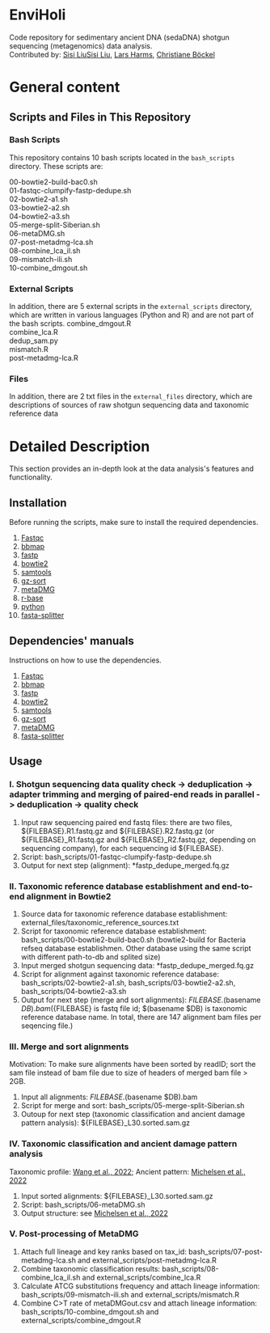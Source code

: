 # EnviHoli
Code repository for sedimentary ancient DNA (sedaDNA) shotgun sequencing (metagenomics) data analysis.  
Contributed by: [Sisi Liu](mailto:sisi.liu@awi.de)[Sisi Liu](mailto:sisi.liu.research@gmail.com), [Lars Harms](mailto:lars.harms@awi.de), [Christiane Böckel](mailto:christiane.boeckel@awi.de)

# General content
## Scripts and Files in This Repository

### Bash Scripts
This repository contains 10 bash scripts located in the `bash_scripts` directory. These scripts are:

00-bowtie2-build-bac0.sh  
01-fastqc-clumpify-fastp-dedupe.sh  
02-bowtie2-a1.sh  
03-bowtie2-a2.sh  
04-bowtie2-a3.sh  
05-merge-split-Siberian.sh  
06-metaDMG.sh  
07-post-metadmg-lca.sh  
08-combine_lca_il.sh  
09-mismatch-ili.sh  
10-combine_dmgout.sh  

### External Scripts
In addition, there are 5 external scripts in the `external_scripts` directory, which are written in various languages (Python and R) and are not part of the bash scripts.
combine_dmgout.R  
combine_lca.R  
dedup_sam.py  
mismatch.R  
post-metadmg-lca.R  

### Files
In addition, there are 2 txt files in the `external_files` directory, which are descriptions of sources of raw shotgun sequencing data and taxonomic reference data

# Detailed Description
This section provides an in-depth look at the data analysis's features and functionality.

## Installation

Before running the scripts, make sure to install the required dependencies.
1. [Fastqc](https://anaconda.org/bioconda/fastqc)  
2. [bbmap](https://anaconda.org/bioconda/bbmap)  
3. [fastp](https://anaconda.org/bioconda/fastp)
4. [bowtie2](https://anaconda.org/bioconda/bowtie2)
5. [samtools](https://anaconda.org/bioconda/samtools)
6. [gz-sort](https://github.com/keenerd/gz-sort)
7. [metaDMG](https://github.com/miwipe/metaDMG_installation)  
8. [r-base](https://anaconda.org/conda-forge/r-base)
9. [python](https://anaconda.org/conda-forge/python)
10. [fasta-splitter](https://kirill-kryukov.com/study/tools/fasta-splitter/)

## Dependencies' manuals

Instructions on how to use the dependencies.
1. [Fastqc](https://www.bioinformatics.babraham.ac.uk/projects/fastqc/)  
2. [bbmap](https://jgi.doe.gov/data-and-tools/software-tools/bbtools/bb-tools-user-guide/bbmap-guide/)  
3. [fastp](https://github.com/OpenGene/fastp)  
4. [bowtie2](https://bowtie-bio.sourceforge.net/bowtie2/manual.shtml)
5. [samtools](https://www.htslib.org/doc/samtools.html)
6. [gz-sort](https://github.com/keenerd/gz-sort)
7. [metaDMG](https://metadmg-dev.github.io/metaDMG-core/)
8. [fasta-splitter](https://kirill-kryukov.com/study/tools/fasta-splitter/)

## Usage

### I. Shotgun sequencing data quality check -> deduplication -> adapter trimming and merging of paired-end reads in parallel -> deduplication -> quality check

1. Input raw sequencing paired end fastq files: there are two files, ${FILEBASE}.R1.fastq.gz and ${FILEBASE}.R2.fastq.gz (or ${FILEBASE}_R1.fastq.gz and ${FILEBASE}_R2.fastq.gz, depending on sequencing company), for each sequencing id ${FILEBASE}.
2. Script: bash_scripts/01-fastqc-clumpify-fastp-dedupe.sh
3. Output for next step (alignment): *fastp_dedupe_merged.fq.gz

### II. Taxonomic reference database establishment and end-to-end alignment in Bowtie2

1. Source data for taxonomic reference database establishment: external_files/taxonomic_reference_sources.txt
2. Script for taxonomic reference database establishment: bash_scripts/00-bowtie2-build-bac0.sh (bowtie2-build for Bacteria refseq database establishmen. Other database using the same script with different path-to-db and splited size)
3. Input merged shotgun sequencing data: *fastp_dedupe_merged.fq.gz
4. Script for alignment against taxonomic reference database: bash_scripts/02-bowtie2-a1.sh, bash_scripts/03-bowtie2-a2.sh, bash_scripts/04-bowtie2-a3.sh
5. Output for next step (merge and sort alignments): ${FILEBASE}.$(basename $DB).bam (${FILEBASE} is fastq file id; $(basename $DB) is taxonomic reference database name. In total, there are 147 alignment bam files per seqencing file.)

### III. Merge and sort alignments
Motivation: To make sure alignments have been sorted by readID; sort the sam file instead of bam file due to size of headers of merged bam file > 2GB.
1. Input all alignments: ${FILEBASE}.$(basename $DB).bam
2. Script for merge and sort: bash_scripts/05-merge-split-Siberian.sh
3. Outoup for next step (taxonomic classification and ancient damage pattern analysis): ${FILEBASE}_L30.sorted.sam.gz

### IV. Taxonomic classification and ancient damage pattern analysis
Taxonomic profile: [Wang et al., 2022](https://besjournals.onlinelibrary.wiley.com/doi/full/10.1111/2041-210X.14006); 
Ancient pattern: [Michelsen et al., 2022](https://www.biorxiv.org/content/10.1101/2022.12.06.519264v1)
1. Input sorted alignments: ${FILEBASE}_L30.sorted.sam.gz
2. Script: bash_scripts/06-metaDMG.sh
3. Output structure: see [Michelsen et al., 2022](https://www.biorxiv.org/content/10.1101/2022.12.06.519264v1)

### V. Post-processing of MetaDMG
1. Attach full lineage and key ranks based on tax_id: bash_scripts/07-post-metadmg-lca.sh and external_scripts/post-metadmg-lca.R
2. Combine taxonomic classification results: bash_scripts/08-combine_lca_il.sh and external_scripts/combine_lca.R
3. Calculate ATCG substitutions frequency and attach lineage information: bash_scripts/09-mismatch-ili.sh and external_scripts/mismatch.R
4. Combine C>T rate of metaDMGout.csv and attach lineage information: bash_scripts/10-combine_dmgout.sh and external_scripts/combine_dmgout.R





